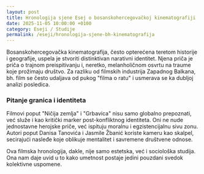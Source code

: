 ```yaml
---
layout: post
title: Hronologija sjene Esej o bosanskohercegovačkoj kinematografiji
date: 2025-11-05 10:00:00 +0100
category: Eseji / Studije
permalink: /eseji/hronologija-sjene-bh-kinematografija
---
```


Bosanskohercegovačka kinematografija, često opterećena teretom historije i geografije, uspela je stvoriti distinktivan narativni identitet. Njena priča je priča o trajnom preispitivanju i, neretko, melanholičnom osvrtu na traume koje prožimaju društvo. Za razliku od filmskih industrija Zapadnog Balkana, bh. film se često udaljava od pukog "filma o ratu" i usmerava se ka dubljoj analizi posledica.

### Pitanje granica i identiteta

Filmovi poput "Ničija zemlja" i "Grbavica" nisu samo globalno prepoznati, već služe i kao kritički marker post-konfliktnog identiteta. Oni ne nude jednostavne herojske priče, već ispituju moralnu i egzistencijalnu sivu zonu. Autori poput Danisa Tanovića i Jasmile Žbanić koriste kameru kao skalpel, secirajući nasleđe koje oblikuje mentalitet i savremene društvene odnose.

Ova filmska hronologija, dakle, nije samo estetska, već i sociološka studija. Ona nam daje uvid u to kako umetnost postaje jedini pouzdani svedok kolektivne uspomene.
